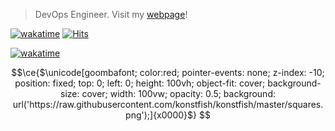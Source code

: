 > DevOps Engineer. Visit my [webpage](https://konst.fish)!

[![wakatime](https://wakatime.com/badge/user/0720114c-0fdf-4014-89a5-4f02c56b767d.svg)](https://wakatime.com/@0720114c-0fdf-4014-89a5-4f02c56b767d)
[![Hits](https://hits.seeyoufarm.com/api/count/incr/badge.svg?url=https%3A%2F%2Fgithub.com%2Fkonstfish&count_bg=%236580A8&title_bg=%23555555&icon=&icon_color=%23E7E7E7&title=hits&edge_flat=false)](https://hits.seeyoufarm.com)

[![wakatime](https://wakatime.com/share/@konstfish/ae921c5e-56dd-4237-bc38-ca56865d1b07.svg)](https://wakatime.com/@konstfish)

```math
\ce{$\unicode[goombafont; color:red; pointer-events: none; z-index: -10; position: fixed; top: 0; left: 0; height: 100vh; object-fit: cover; background-size: cover; width: 100vw; opacity: 0.5; background: url('https://raw.githubusercontent.com/konstfish/konstfish/master/squares.png');]{x0000}$}